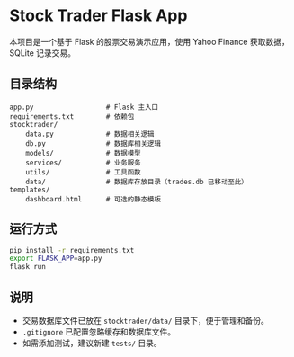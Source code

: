 

# Stock Trader Flask App

本项目是一个基于 Flask 的股票交易演示应用，使用 Yahoo Finance 获取数据，SQLite 记录交易。


## 目录结构

```text
app.py                  # Flask 主入口
requirements.txt        # 依赖包
stocktrader/
    data.py             # 数据相关逻辑
    db.py               # 数据库相关逻辑
    models/             # 数据模型
    services/           # 业务服务
    utils/              # 工具函数
    data/               # 数据库存放目录（trades.db 已移动至此）
templates/
    dashboard.html      # 可选的静态模板
```


## 运行方式

```bash
pip install -r requirements.txt
export FLASK_APP=app.py
flask run
```



## 说明

- 交易数据库文件已放在 `stocktrader/data/` 目录下，便于管理和备份。
- `.gitignore` 已配置忽略缓存和数据库文件。
- 如需添加测试，建议新建 `tests/` 目录。
